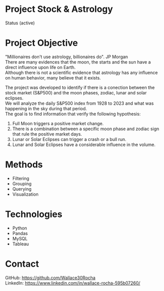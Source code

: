 # Project Stock & Astrology
Status (active)

# Project Objective
"Millionaires don't use astrology, billionaires do". JP Morgan  
There are many evidences that the moon, the starts and the sun have a direct influence upon life on Earth.  
Although there is not a scientific evidence that astrology has any influence on human behavior, many believe that it exists.   

The project was developed to identify if there is a conection between the stock market (S&P500) and the moon phases, zodiac, lunar and solar eclipses.  
We will analyze the daily S&P500 index from 1928 to 2023 and what was happening in the sky during that period.  
The goal is to find information that verify the following hypothesis:  
1. Full Moon triggers a positive market change.  
3. There is a combination between a specific moon phase and zodiac sign that rule the positive market days.  
2. Lunar or Solar Eclipses can trigger a crash or a bull run.  
3. Lunar and Solar Eclipses have a considerable influence in the volume.   

# Methods  
* Filtering  
* Grouping  
* Querying  
* Visualization  

# Technologies  
* Python  
* Pandas  
* MySQL  
* Tableau  

# Contact
GitHub: https://github.com/Wallace30Rocha  
LinkedIn: https://www.linkedin.com/in/wallace-rocha-595b07260/



